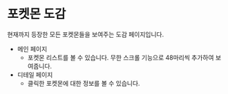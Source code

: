 # 포켓몬 도감

현재까지 등장한 모든 포켓몬들을 보여주는 도감 페이지입니다.

- 메인 페이지
  - 포켓몬 리스트를 볼 수 있습니다. 무한 스크롤 기능으로 48마리씩 추가하여 보여줍니다.
- 디테일 페이지
  - 클릭한 포켓몬에 대한 정보를 볼 수 있습니다.
